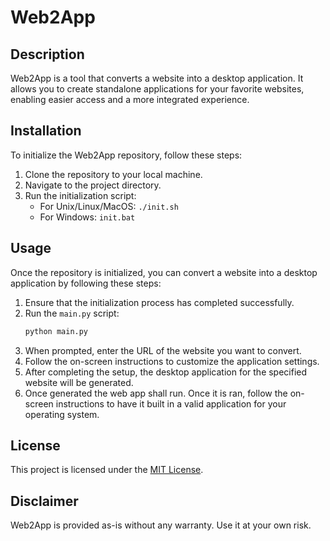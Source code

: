 # Web2App

## Description
Web2App is a tool that converts a website into a desktop application. It allows you to create standalone applications for your favorite websites, enabling easier access and a more integrated experience.

## Installation
To initialize the Web2App repository, follow these steps:
1. Clone the repository to your local machine.
2. Navigate to the project directory.
3. Run the initialization script:
   - For Unix/Linux/MacOS: `./init.sh`
   - For Windows: `init.bat`

## Usage
Once the repository is initialized, you can convert a website into a desktop application by following these steps:
1. Ensure that the initialization process has completed successfully.
2. Run the `main.py` script:
   ```bash
   python main.py
   ```
3. When prompted, enter the URL of the website you want to convert.
4. Follow the on-screen instructions to customize the application settings.
5. After completing the setup, the desktop application for the specified website will be generated.
6. Once generated the web app shall run. Once it is ran, follow the on-screen instructions to have it built in a valid application for your operating system.

## License
This project is licensed under the [MIT License](LICENSE).

## Disclaimer
Web2App is provided as-is without any warranty. Use it at your own risk.
